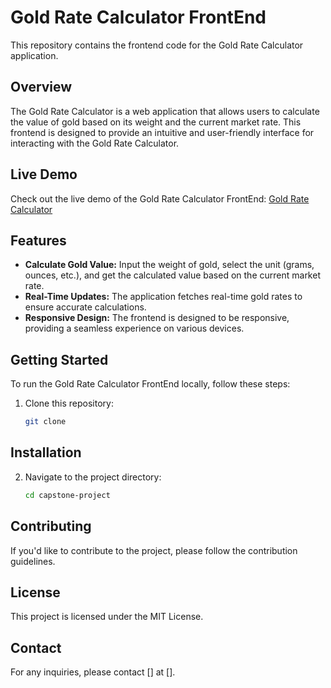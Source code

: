 # Gold Rate Calculator FrontEnd

This repository contains the frontend code for the Gold Rate Calculator application.

## Overview

The Gold Rate Calculator is a web application that allows users to calculate the value of gold based on its weight and the current market rate. This frontend is designed to provide an intuitive and user-friendly interface for interacting with the Gold Rate Calculator.

## Live Demo

Check out the live demo of the Gold Rate Calculator FrontEnd: [Gold Rate Calculator](https://gold-rate-calculator-capstone.netlify.app/)

## Features

- **Calculate Gold Value:** Input the weight of gold, select the unit (grams, ounces, etc.), and get the calculated value based on the current market rate.
- **Real-Time Updates:** The application fetches real-time gold rates to ensure accurate calculations.
- **Responsive Design:** The frontend is designed to be responsive, providing a seamless experience on various devices.

## Getting Started

To run the Gold Rate Calculator FrontEnd locally, follow these steps:

1. Clone this repository:

   ```bash
   git clone 

## Installation

2. Navigate to the project directory:
   
   ```bash
   cd capstone-project


## Contributing
If you'd like to contribute to the project, please follow the contribution guidelines.

## License
This project is licensed under the MIT License.

## Contact
For any inquiries, please contact [] at [].

